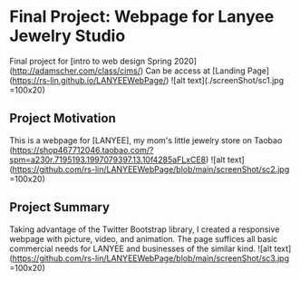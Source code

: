 # Final Project: Webpage for Lanyee Jewelry Studio 
Final project for [intro to web design Spring 2020] (http://adamscher.com/class/cims/)
Can be access at [Landing Page] (https://rs-lin.github.io/LANYEEWebPage/)
![alt text](./screenShot/sc1.jpg =100x20)
## Project Motivation
This is a webpage for [LANYEE], my mom's little jewelry store on Taobao (https://shop467712046.taobao.com/?spm=a230r.7195193.1997079397.13.10f4285aFLxCE8)
![alt text](https://github.com/rs-lin/LANYEEWebPage/blob/main/screenShot/sc2.jpg =100x20)
## Project Summary
Taking advantage of the Twitter Bootstrap library, I created a responsive webpage with picture, video, and animation. The page suffices all basic commercial needs for LANYEE and businesses of the similar kind.
![alt text](https://github.com/rs-lin/LANYEEWebPage/blob/main/screenShot/sc3.jpg =100x20)

